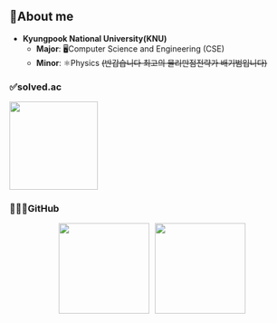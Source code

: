 ##  🦝About me
- **Kyungpook National University(KNU)**
  - **Major**: 🖥️Computer Science and Engineering (CSE) 
  - **Minor**: ⚛️Physics ~~(반갑습니다 최고의 물리만점전략가 배기범입니다)~~
### ✅solved.ac
<div style="margin-top: 10px;">
  <a href="https://solved.ac/sym2596">
    <img src="http://mazassumnida.wtf/api/v2/generate_badge?boj=sym2596" height="156"/>
  </a>
</div>

### 👨🏻‍💻GitHub
<div style="display: flex; justify-content: center; gap: 10px;">
  <img src="https://github-readme-stats.vercel.app/api?username=NuGuri03&show_icons=true&theme=dark" height="160"/>
  <img src="https://github-readme-stats.vercel.app/api/top-langs/?username=Nuguri03&layout=compact&theme=dark" height="160"/>
</div>  
